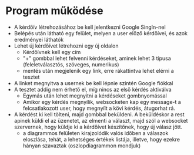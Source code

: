 # Program működése
 - A kérdőív létrehozásához be kell jelentkezni Google SingIn-nel
 - Belépés után látható egy felület, melyen a user előző kérdőívei, és azok eredményei láthatók
 - Lehet új kérdőívet létrehozni egy új oldalon
     - Kérdőívnek kell egy cím
     - "+" gombbal lehet felvenni kérdéseket, aminek lehet 3 típusa (feleletválasztós, szöveges, numerikus)
     - mentés után megjelenik egy link, erre rákattintva lehet elérni a tesztet
 - A linket megnyitva a usernek be kell lépnie szintén Google fiókkal
 - A tesztet addig nem érhető el, míg nincs az első kérdés aktiválva 
     - Egymás után lehet megnyitni a kérdéseket gombnyomással
     - Amikor egy kérdés megnyílik, websocketen kap egy message-t a felcsatlakozott user, hogy megnyílt a kövi kérdés, átugorhat rá.
 - A kérdést ki kell tölteni, majd gombbal beküldeni. A beküldéskor a rest apinek küldi el az üzenetet, az elmenti a választ, majd szól a websocket szervernek, hogy küldje ki a kérdőívet készítőnek, hogy új válasz jött.
     - a diagrammos felületen kirajzolódik valós időben a válaszok eloszlása,
     tehát, a lehetséges értékek listája, illetve, hogy ezekre hányan szavaztak (oszlopdiagrammon mondjuk)
